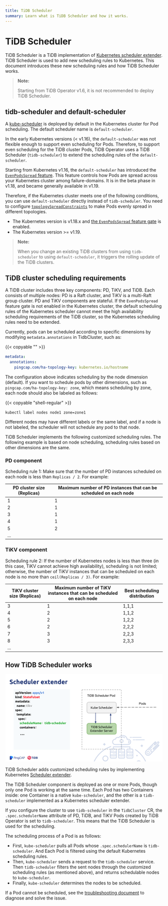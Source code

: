 ```yaml
---
title: TiDB Scheduler
summary: Learn what is TiDB Scheduler and how it works.
---
```


# TiDB Scheduler

TiDB Scheduler is a TiDB implementation of [Kubernetes scheduler extender](https://github.com/kubernetes/design-proposals-archive/blob/main/scheduling/scheduler_extender.md). TiDB Scheduler is used to add new scheduling rules to Kubernetes. This document introduces these new scheduling rules and how TiDB Scheduler works.

> **Note:**
>
> Starting from TiDB Operator v1.6, it is not recommended to deploy TiDB Scheduler.

## tidb-scheduler and default-scheduler

A [kube-scheduler](https://kubernetes.io/zh/docs/concepts/scheduling-eviction/kube-scheduler/) is deployed by default in the Kubernetes cluster for Pod scheduling. The default scheduler name is `default-scheduler`.

In the early Kubernetes versions (< v1.16), the `default-scheduler` was not flexible enough to support even scheduling for Pods. Therefore, to support even scheduling for the TiDB cluster Pods, TiDB Operator uses a TiDB Scheduler (`tidb-scheduler`) to extend the scheduling rules of the `default-scheduler`.

Starting from Kubernetes v1.16, the `default-scheduler` has introduced the [`EvenPodsSpread` feature](https://kubernetes.io/docs/concepts/workloads/pods/pod-topology-spread-constraints/). This feature controls how Pods are spread across your Kubernetes cluster among failure-domains. It is in the beta phase in v1.18, and became generally available in v1.19.

Therefore, if the Kubernetes cluster meets one of the following conditions, you can use `default-scheduler` directly instead of `tidb-scheduler`. You need to configure [`topologySpreadConstraints`](configure-a-tidb-cluster.md#use-topologyspreadconstraints-to-make-pods-evenly-spread) to make Pods evenly spread in different topologies.

- The Kubernetes version is v1.18.x and [the `EvenPodsSpread` feature gate](https://kubernetes.io/docs/reference/command-line-tools-reference/feature-gates/) is enabled.
- The Kubernetes version >= v1.19.

> **Note:**
>
> When you change an existing TiDB clusters from using `tidb-scheduler` to using `default-scheduler`, it triggers the rolling update of the TiDB clusters.

## TiDB cluster scheduling requirements

A TiDB cluster includes three key components: PD, TiKV, and TiDB. Each consists of multiple nodes: PD is a Raft cluster, and TiKV is a multi-Raft group cluster. PD and TiKV components are stateful. If the `EvenPodsSpread` feature gate is not enabled in the Kubernetes cluster, the default scheduling rules of the Kubernetes scheduler cannot meet the high availability scheduling requirements of the TiDB cluster, so the Kubernetes scheduling rules need to be extended.

Currently, pods can be scheduled according to specific dimensions by modifying `metadata.annotations` in TidbCluster, such as:

{{< copyable "" >}}

```yaml
metadata:
  annotations:
    pingcap.com/ha-topology-key: kubernetes.io/hostname
```

The configuration above indicates scheduling by the node dimension (default). If you want to schedule pods by other dimensions, such as `pingcap.com/ha-topology-key: zone`, which means scheduling by zone, each node should also be labeled as follows:

{{< copyable "shell-regular" >}}

```shell
kubectl label nodes node1 zone=zone1
```

Different nodes may have different labels or the same label, and if a node is not labeled, the scheduler will not schedule any pod to that node.

TiDB Scheduler implements the following customized scheduling rules. The following example is based on node scheduling, scheduling rules based on other dimensions are the same.

### PD component

Scheduling rule 1: Make sure that the number of PD instances scheduled on each node is less than `Replicas / 2`. For example:

| PD cluster size (Replicas) | Maximum number of PD instances that can be scheduled on each node |
| ------------- | ------------- |
| 1  | 1  |
| 2  | 1  |
| 3  | 1  |
| 4  | 1  |
| 5  | 2  |
| ...  |   |

### TiKV component

Scheduling rule 2: If the number of Kubernetes nodes is less than three (in this case, TiKV cannot achieve high availability), scheduling is not limited; otherwise, the number of TiKV instances that can be scheduled on each node is no more than `ceil(Replicas / 3)`. For example:

| TiKV cluster size (Replicas) | Maximum number of TiKV instances that can be scheduled on each node | Best scheduling distribution |
| ------------- | ------------- | ------------- |
| 3  | 1  | 1,1,1  |
| 4  | 2  | 1,1,2  |
| 5  | 2  | 1,2,2  |
| 6  | 2  | 2,2,2  |
| 7  | 3  | 2,2,3  |
| 8  | 3  | 2,3,3  |
| ...  |   |   |

## How TiDB Scheduler works

![TiDB Scheduler Overview](/media/tidb-scheduler-overview.png)

TiDB Scheduler adds customized scheduling rules by implementing Kubernetes [Scheduler extender](https://github.com/kubernetes/design-proposals-archive/blob/main/scheduling/scheduler_extender.md).

The TiDB Scheduler component is deployed as one or more Pods, though only one Pod is working at the same time. Each Pod has two Containers inside: one Container is a native `kube-scheduler`, and the other is a `tidb-scheduler` implemented as a Kubernetes scheduler extender.

If you configure the cluster to use `tidb-scheduler` in the `TidbCluster` CR, the `.spec.schedulerName` attribute of PD, TiDB, and TiKV Pods created by TiDB Operator is set to `tidb-scheduler`. This means that the TiDB Scheduler is used for the scheduling.

The scheduling process of a Pod is as follows:

- First, `kube-scheduler` pulls all Pods whose `.spec.schedulerName` is `tidb-scheduler`. And Each Pod is filtered using the default Kubernetes scheduling rules.
- Then, `kube-scheduler` sends a request to the `tidb-scheduler` service. Then `tidb-scheduler` filters the sent nodes through the customized scheduling rules (as mentioned above), and returns schedulable nodes to `kube-scheduler`.
- Finally, `kube-scheduler` determines the nodes to be scheduled.

If a Pod cannot be scheduled, see the [troubleshooting document](deploy-failures.md#the-pod-is-in-the-pending-state) to diagnose and solve the issue.
